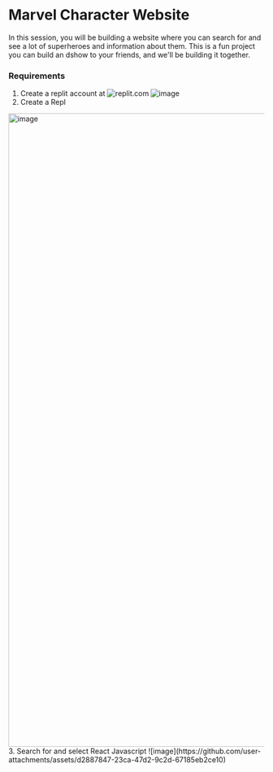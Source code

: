 # Marvel Character Website
In this session, you will be building a website where you can search for and see a lot of superheroes and information about them. This is a fun project you can build an dshow to your friends, and we'll be building it together.

### Requirements
1. Create a replit account at ![replit.com](https://replit.com)
   ![image](https://github.com/user-attachments/assets/c7b5b1de-3b97-43f6-863d-982a521842e7)
2.  Create a Repl
   <img width="1247" alt="image" src="https://github.com/user-attachments/assets/07e499fa-7cc4-40cb-ad86-ba838c41bf64" />
3. Search for and select React Javascript
   ![image](https://github.com/user-attachments/assets/d2887847-23ca-47d2-9c2d-67185eb2ce10)
